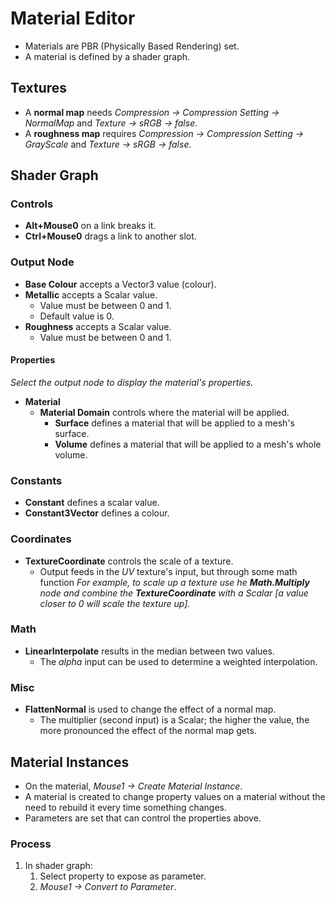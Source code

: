 # Material Editor

* Materials are PBR (Physically Based Rendering) set.
* A material is defined by a shader graph.

## Textures
* A **normal map** needs *Compression -> Compression Setting -> NormalMap* and *Texture -> sRGB -> false*.
* A **roughness map** requires *Compression -> Compression Setting -> GrayScale* and *Texture -> sRGB -> false*.

## Shader Graph

### Controls
* **Alt+Mouse0** on a link breaks it.
* **Ctrl+Mouse0** drags a link to another slot.

### Output Node
* **Base Colour** accepts a Vector3 value (colour).
* **Metallic** accepts a Scalar value.
  * Value must be between 0 and 1.
  * Default value is 0.
* **Roughness** accepts a Scalar value.
  * Value must be between 0 and 1.
#### Properties
*Select the output node to display the material's properties.*
* **Material**
  * **Material Domain** controls where the material will be applied.
    * **Surface** defines a material that will be applied to a mesh's surface.
    * **Volume** defines a material that will be applied to a mesh's whole volume.

### Constants
* **Constant** defines a scalar value.
* **Constant3Vector** defines a colour.

### Coordinates
* **TextureCoordinate** controls the scale of a texture.
  * Output feeds in the *UV* texture's input, but through some math function *For example, to scale up a texture use he **Math.Multiply** node and combine the **TextureCoordinate** with a Scalar [a value closer to 0 will scale the texture up].*

### Math
* **LinearInterpolate** results in the median between two values.
  * The *alpha* input can be used to determine a weighted interpolation.

### Misc
* **FlattenNormal** is used to change the effect of a normal map.
  * The multiplier (second input) is a Scalar; the higher the value, the more pronounced the effect of the normal map gets.

## Material Instances
* On the material, *Mouse1 -> Create Material Instance*.
* A material is created to change property values on a material without the need to rebuild it every time something changes.
* Parameters are set that can control the properties above.

### Process
1. In shader graph:
   1. Select property to expose as parameter.
   2. *Mouse1 -> Convert to Parameter*.